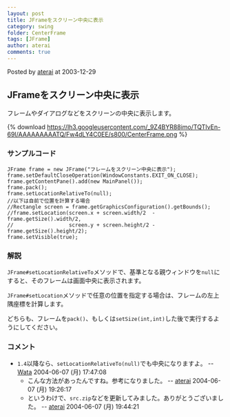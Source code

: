 ```yaml
---
layout: post
title: JFrameをスクリーン中央に表示
category: swing
folder: CenterFrame
tags: [JFrame]
author: aterai
comments: true
---
```


Posted by [aterai](http://terai.xrea.jp/aterai.html) at 2003-12-29

## JFrameをスクリーン中央に表示
フレームやダイアログなどをスクリーンの中央に表示します。

{% download https://lh3.googleusercontent.com/_9Z4BYR88imo/TQTIvEn-69I/AAAAAAAAATQ/Fw4dLY4C0EE/s800/CenterFrame.png %}

### サンプルコード
<pre class="prettyprint"><code>JFrame frame = new JFrame("フレームをスクリーン中央に表示");
frame.setDefaultCloseOperation(WindowConstants.EXIT_ON_CLOSE);
frame.getContentPane().add(new MainPanel());
frame.pack();
frame.setLocationRelativeTo(null);
//以下は自前で位置を計算する場合
//Rectangle screen = frame.getGraphicsConfiguration().getBounds();
//frame.setLocation(screen.x + screen.width/2  - frame.getSize().width/2,
//                  screen.y + screen.height/2 - frame.getSize().height/2);
frame.setVisible(true);
</code></pre>

### 解説
`JFrame#setLocationRelativeTo`メソッドで、基準となる親ウィンドウを`null`にすると、そのフレームは画面中央に表示されます。

`JFrame#setLocation`メソッドで任意の位置を指定する場合は、フレームの左上隅座標を計算します。

どちらも、フレームを`pack()`、もしくは`setSize(int,int)`した後で実行するようにしてください。

### コメント
- `1.4`以降なら、`setLocationRelativeTo(null)`でも中央になりますよ。 -- [Wata](http://terai.xrea.jp/Wata.html) 2004-06-07 (月) 17:47:08
    - こんな方法があったんですね。参考になりました。 -- [aterai](http://terai.xrea.jp/aterai.html) 2004-06-07 (月) 19:26:17
    - というわけで、`src.zip`などを更新してみました。ありがとうございました。 -- [aterai](http://terai.xrea.jp/aterai.html) 2004-06-07 (月) 19:44:21

<!-- dummy comment line for breaking list -->

